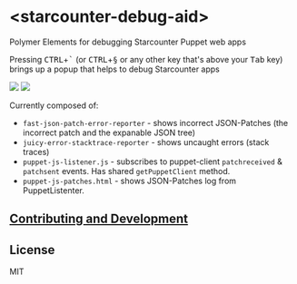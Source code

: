 # &lt;starcounter-debug-aid&gt;

Polymer Elements for debugging Starcounter Puppet web apps

Pressing <kbd>CTRL</kbd>+<kbd>&#96;</kbd> (or <kbd>CTRL</kbd>+<kbd>§</kbd> or any other key that's above your <kbd>Tab</kbd> key) brings up a popup that helps to debug Starcounter apps

<img src="https://rawgit.com/StarcounterSamples/starcounter-debug-aid/master/keyboard.svg">

<img src="https://raw.githubusercontent.com/StarcounterSamples/starcounter-debug-aid/master/screenshot.png">

Currently composed of:

- `fast-json-patch-error-reporter` - shows incorrect JSON-Patches (the incorrect patch and the expanable JSON tree)
- `juicy-error-stacktrace-reporter` - shows uncaught errors (stack traces)
- `puppet-js-listener.js` - subscribes to puppet-client `patchreceived` & `patchsent` events. Has shared `getPuppetClient` method.
- `puppet-js-patches.html` - shows JSON-Patches log from PuppetListenter.

## [Contributing and Development](CONTRIBUTING.md)

## License

MIT
